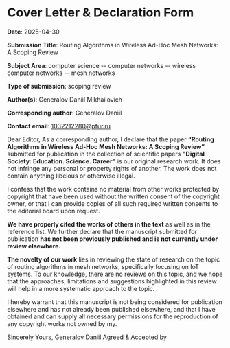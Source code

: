 # Cover Letter & Declaration Form

**Date**: 2025-04-30

**Submission Title**: Routing Algorithms in Wireless Ad-Hoc Mesh Networks: A Scoping Review

**Subject Area**: computer science -- computer networks -- wireless computer networks -- mesh networks

**Type of submission**: scoping review

**Author(s)**: Generalov Daniil Mikhailovich

**Corresponding author**: Generalov Daniil

**Contact email**: 1032212280@pfur.ru

Dear Editor,
As a corresponding author, I declare that the paper **“Routing Algorithms in Wireless Ad-Hoc Mesh Networks: A Scoping Review”** submitted for publication in the collection of scientific papers **"Digital Society: Education. Science. Career"** is our original research work. It does not infringe any personal or property rights of another. The work does not contain anything libelous or otherwise illegal. 

I confess that the work contains no material from other works protected by copyright that have been used without the written consent of the copyright owner, or that I can provide copies of all such required written consents to the editorial board upon request. 

**We have properly cited the works of others in the text** as well as in the reference list. We further declare that the manuscript submitted for publication **has not been previously published and is not currently under review elsewhere.** 

**The novelty of our work** lies in reviewing the state of research on the topic of routing algorithms in mesh networks, specifically focusing on IoT systems. To our knowledge, there are no reviews on this topic, and we hope that the approaches, limitations and suggestions highlighted in this review will help in a more systematic approach to the topic.

I hereby warrant that this manuscript is not being considered for publication elsewhere and has not already been published elsewhere, and that I have obtained and can supply all necessary permissions for the reproduction of any copyright works not owned by my.


Sincerely Yours, Generalov Daniil 
Agreed & Accepted by
